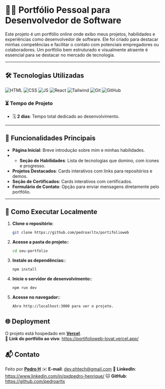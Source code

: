 # 👨‍💻 Portfólio Pessoal para Desenvolvedor de Software

Este projeto é um portfólio online onde exibo meus projetos, habilidades e experiências como desenvolvedor de software. Ele foi criado para destacar minhas competências e facilitar o contato com potenciais empregadores ou colaboradores. Um portfólio bem estruturado e visualmente atraente é essencial para se destacar no mercado de tecnologia.

---

## 🛠️ Tecnologias Utilizadas

<img align="center" alt="HTML" src="https://img.shields.io/badge/HTML5-323330?style=for-the-badge&logo=html5&logoColor=orange" />
<img align="center" alt="CSS" src="https://img.shields.io/badge/CSS3-323330?style=for-the-badge&logo=css3&logoColor=blue" />
<img align="center" alt="JS" src="https://img.shields.io/badge/JavaScript-323330?style=for-the-badge&logo=javascript&logoColor=F7DF1E" />
<img align="center" alt="React" src="https://img.shields.io/badge/React-323330?style=for-the-badge&logo=react&logoColor=61DAFB" />
<img align="center" alt="Tailwind" src="https://img.shields.io/badge/Tailwind_CSS-323330?style=for-the-badge&logo=tailwind-css&logoColor=38B2AC" />
<img align="center" alt="Git" src="https://img.shields.io/badge/Git-323330?style=for-the-badge&logo=git&logoColor=F05032" />
<img align="center" alt="GitHub" src="https://img.shields.io/badge/GitHub-323330?style=for-the-badge&logo=github&logoColor=white" />

### ⏳ Tempo de Projeto

- 🗓️ **2 dias**: Tempo total dedicado ao desenvolvimento.

---

## 📌 Funcionalidades Principais

- **Página Inicial**: Breve introdução sobre mim e minhas habilidades.
- - **Seção de Habilidades**: Lista de tecnologias que domino, com ícones e progresso.
- **Projetos Destacados**: Cards interativos com links para repositórios e demos.
- **Seção de Certificados**: Cards interativos com certificados.
- **Formulário de Contato**: Opção para enviar mensagens diretamente pelo portfólio.

---

## 🚀 Como Executar Localmente

1. **Clone o repositório**:
   ```bash
   git clone https://github.com/pedroarltx/portifolioweb
2. **Acesse a pasta do projeto:**:
   ```bash
   cd seu-portfolio
3. **Instale as dependências:**:
   ```bash
   npm install
4. **Inicie o servidor de desenvolvimento:**:
   ```bash
   npm run dev
4. **Acesse no navegador:**:
   ```bash
   Abra http://localhost:3000 para ver o projeto.

## 🌐 Deployment

O projeto está hospedado em **[Vercel](https://vercel.com/)**.  
🔗 **Link do portfólio ao vivo**: https://portifolioweb-lovat.vercel.app/

## 📬 Contato

Feito por **[Pedro H](https://github.com/pedroarltx)**
✉️ **E-mail**: dev.phtech@gmail.com
💼 **LinkedIn**: https://www.linkedin.com/in/pxdpedro-henrique/
🐱 **GitHub**: https://github.com/pedroarltx
